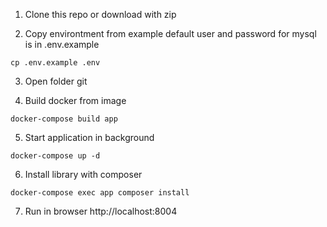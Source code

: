 1. Clone this repo or download with zip

2. Copy environtment from example default user and password for mysql is in .env.example
```
cp .env.example .env
```

3. Open folder git

4. Build docker from image
```
docker-compose build app
```

5. Start application in background
```
docker-compose up -d
```

6. Install library with composer
```
docker-compose exec app composer install
```

7. Run in browser
http://localhost:8004
